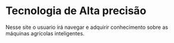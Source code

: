 # Tecnologia de Alta precisão 

Nesse site o usuario irá navegar e adquirir conhecimento sobre as máquinas agrícolas inteligentes. 
